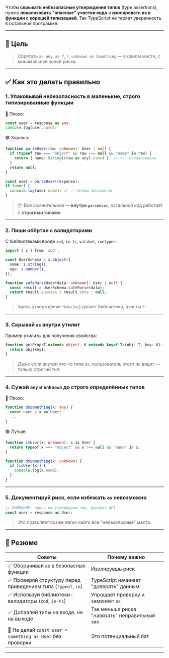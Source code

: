 Чтобы **скрывать небезопасные утверждения типов** (type assertions), нужно **локализовать "опасные" участки кода** и **изолировать их в функции с хорошей типизацией**. Так TypeScript не теряет уверенность в остальной программе.

---

## 🎯 Цель

> Спрятать `as any`, `as T`, `!`, `unknown as Something` — в одном месте, с минимальной зоной риска.

---

## ✅ Как это делать правильно

### 1. **Упаковывай небезопасность в маленькие, строго типизированные функции**

🔴 Плохо:

```ts
const user = response as any;
console.log(user.name);
```

🟢 Хорошо:

```ts
function parseUser(raw: unknown): User | null {
  if (typeof raw === "object" && raw !== null && "name" in raw) {
    return { name: String((raw as any).name) }; // <-- локализовано
  }
  return null;
}

const user = parseUser(response);
if (user) {
  console.log(user.name); // ✅ теперь безопасно
}
```

> 📦 Всё сомнительное — **внутри `parseUser`**, остальной код работает с **строгими типами**

---

### 2. **Пиши обёртки с валидаторами**

С библиотеками вроде `zod`, `io-ts`, `valibot`, `runtypes`:

```ts
import { z } from 'zod';

const UserSchema = z.object({
  name: z.string(),
  age: z.number(),
});

function safeParseUser(data: unknown): User | null {
  const result = UserSchema.safeParse(data);
  return result.success ? result.data : null;
}
```

> Здесь утверждение типа (`as`) делает библиотека, а не ты ✨

---

### 3. **Скрывай `as` внутри утилит**

Пример утилиты для получения свойства:

```ts
function getProp<T extends object, K extends keyof T>(obj: T, key: K): T[K] {
  return obj[key];
}
```

> Даже если внутри что-то типа `as`, пользователь этого не видит — только строгий тип.

---

### 4. **Сужай `any` и `unknown` до строго определённых типов**

🔴 Плохо:

```ts
function doSomething(x: any) {
  const user = x as User;
  ...
}
```

🟢 Лучше:

```ts
function isUser(x: unknown): x is User {
  return typeof x === "object" && x !== null && "name" in x;
}

function doSomething(x: unknown) {
  if (isUser(x)) {
    console.log(x.name);
  }
}
```

---

### 5. **Документируй риск, если избежать `as` невозможно**

```ts
// ВНИМАНИЕ: здесь мы утверждаем тип, доверяя API
const user = response as User;
```

> Это позволяет позже легко найти все "небезопасные" места.

---

## 🧠 Резюме

| Советы                                                       | Почему важно                                 |
| ------------------------------------------------------------ | -------------------------------------------- |
| ✅ Оборачивай `as` в безопасные функции                       | Изолируешь риск                              |
| ✅ Проверяй структуру перед приведением типа (`typeof`, `in`) | TypeScript начинает "доверять" данным        |
| ✅ Используй библиотеки-валидаторы (`zod`, `io-ts`)           | Упрощает проверку и заменяет `as`            |
| ✅ Добавляй типы на входе, не на выходе                       | Так меньше риска "навязать" неправильный тип |
| 🚫 Не делай `const user = something as User` без проверки    | Это потенциальный баг                        |

---
